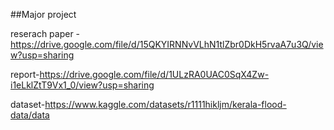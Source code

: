 ##Major project

reserach paper - https://drive.google.com/file/d/15QKYIRNNvVLhN1tlZbr0DkH5rvaA7u3Q/view?usp=sharing

report-https://drive.google.com/file/d/1ULzRA0UAC0SqX4Zw-i1eLklZtT9Vx1_0/view?usp=sharing

dataset-https://www.kaggle.com/datasets/r1111hikljm/kerala-flood-data/data